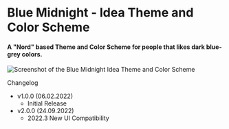 # Blue Midnight - Idea Theme and Color Scheme

#### A "Nord" based Theme and Color Scheme for people that likes dark blue-grey colors.

![Screenshot of the Blue Midnight Idea Theme and Color Scheme](/images/electrocat.png)

Changelog
- v1.0.0 (06.02.2022) 
  - Initial Release
- v2.0.0 (24.09.2022)
  - 2022.3 New UI Compatibility